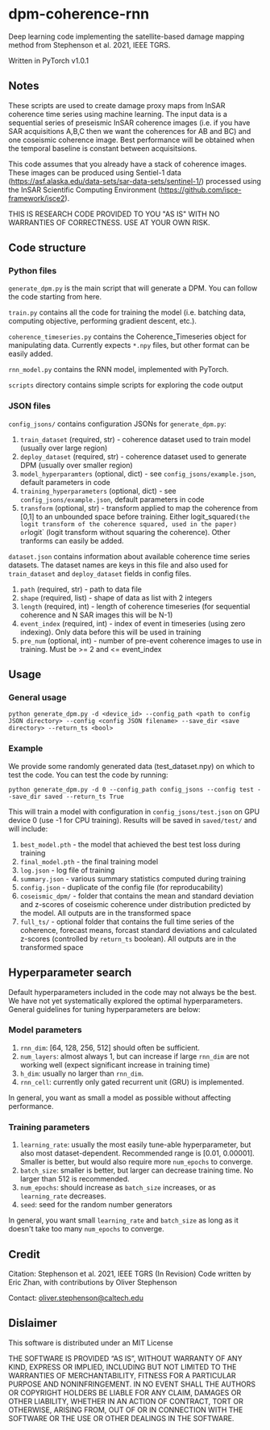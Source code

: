 # dpm-coherence-rnn

Deep learning code implementing the satellite-based damage mapping method from Stephenson et al. 2021, IEEE TGRS. 

Written in PyTorch v1.0.1

## Notes 

These scripts are used to create damage proxy maps from InSAR coherence time series using machine learning. The input data is a sequential series of preseismic InSAR coherence images (i.e. if you have SAR acquisitions A,B,C then we want the coherences for AB and BC) and one coseismic coherence image. Best performance will be obtained when the temporal baseline is constant between acquisitsions.

This code assumes that you already have a stack of coherence images. These images can be produced using Sentiel-1 data (https://asf.alaska.edu/data-sets/sar-data-sets/sentinel-1/) processed using the InSAR Scientific Computing Environment (https://github.com/isce-framework/isce2).

THIS IS RESEARCH CODE PROVIDED TO YOU "AS IS" WITH NO WARRANTIES OF CORRECTNESS. USE AT YOUR OWN RISK.

## Code structure

### Python files

`generate_dpm.py` is the main script that will generate a DPM. You can follow the code starting from here.

`train.py` contains all the code for training the model (i.e. batching data, computing objective, performing gradient descent, etc.).

`coherence_timeseries.py` contains the Coherence_Timeseries object for manipulating data. Currently expects `*.npy` files, but other format can be easily added. 

`rnn_model.py` contains the RNN model, implemented with PyTorch.

`scripts` directory contains simple scripts for exploring the code output

### JSON files

`config_jsons/` contains configuration JSONs for `generate_dpm.py`:
1. `train_dataset` (required, str) - coherence dataset used to train model (usually over large region)
2. `deploy_dataset` (required, str) - coherence dataset used to generate DPM (usually over smaller region)
3. `model_hyperparamters` (optional, dict) - see `config_jsons/example.json`, default parameters in code
4. `training_hyperparameters` (optional, dict) - see `config_jsons/example.json`, default parameters in code
5. `transform` (optional, str) - transform applied to map the coherence from [0,1] to an unbounded space before training. Either logit_squared` (the logit transform of the coherence squared, used in the paper) or `logit` (logit transform without squaring the coherence). Other tranforms can easily be added. 

`dataset.json` contains information about available coherence time series datasets. The dataset names are keys in this file and also used for `train_dataset` and `deploy_dataset` fields in config files.  
1. `path` (required, str) - path to data file
2. `shape` (required, list) - shape of data as list with 2 integers
3. `length` (required, int) - length of coherence timeseries (for sequential coherence and N SAR images this will be N-1)
4. `event_index` (required, int) - index of event in timeseries (using zero indexing). Only data before this will be used in training
5. `pre_num` (optional, int) - number of pre-event coherence images to use in training. Must be >= 2 and <= event_index 

## Usage

### General usage

`python generate_dpm.py -d <device_id> --config_path <path to config JSON directory> --config <config JSON filename> --save_dir <save directory> --return_ts <bool>`

### Example
We provide some randomly generated data (test_dataset.npy) on which to test the code. You can test the code by running: 

`python generate_dpm.py -d 0 --config_path config_jsons --config test --save_dir saved --return_ts True`

This will train a model with configuration in `config_jsons/test.json` on GPU device 0 (use -1 for CPU training). Results will be saved in `saved/test/` and will include:
1. `best_model.pth` - the model that achieved the best test loss during training
2. `final_model.pth` - the final training model 
3. `log.json` - log file of training
4. `summary.json` - various summary statistics computed during training
5. `config.json` - duplicate of the config file (for reproducability)
6. `coseismic_dpm/` - folder that contains the mean and standard deviation and z-scores of coseismic coherence under distribution predicted by the model. All outputs are in the transformed space
7. `full_ts/` - optional folder that contains the full time series of the coherence, forecast means, forcast standard deviations and calculated z-scores (controlled by `return_ts` boolean). All outputs are in the transformed space 

## Hyperparameter search

Default hyperparameters included in the code may not always be the best. We have not yet systematically explored the optimal hyperparameters. General guidelines for tuning hyperparameters are below:

### Model parameters

1. `rnn_dim`: [64, 128, 256, 512] should often be sufficient.
2. `num_layers`: almost always 1, but can increase if large `rnn_dim` are not working well (expect significant increase in training time)
3. `h_dim`: usually no larger than `rnn_dim`.
4. `rnn_cell`: currently only gated recurrent unit (GRU) is implemented.

In general, you want as small a model as possible without affecting performance.

### Training parameters

1. `learning_rate`: usually the most easily tune-able hyperparameter, but also most dataset-dependent. Recommended range is [0.01, 0.00001]. Smaller is better, but would also require more `num_epochs` to converge.
2. `batch_size`: smaller is better, but larger can decrease training time. No larger than 512 is recommended.
3. `num_epochs`: should increase as `batch_size` increases, or as `learning_rate` decreases. 
4. `seed`: seed for the random number generators 

In general, you want small `learning_rate` and `batch_size` as long as it doesn't take too many `num_epochs` to converge.

## Credit 

Citation: Stephenson et al. 2021, IEEE TGRS (In Revision)
Code written by Eric Zhan, with contributions by Oliver Stephenson 

Contact: oliver.stephenson@caltech.edu

## Dislaimer
This software is distributed under an MIT License 

THE SOFTWARE IS PROVIDED “AS IS”, WITHOUT WARRANTY OF ANY KIND, EXPRESS OR IMPLIED, INCLUDING BUT NOT LIMITED TO THE WARRANTIES OF MERCHANTABILITY, FITNESS FOR A PARTICULAR PURPOSE AND NONINFRINGEMENT. IN NO EVENT SHALL THE AUTHORS OR COPYRIGHT HOLDERS BE LIABLE FOR ANY CLAIM, DAMAGES OR OTHER LIABILITY, WHETHER IN AN ACTION OF CONTRACT, TORT OR OTHERWISE, ARISING FROM, OUT OF OR IN CONNECTION WITH THE SOFTWARE OR THE USE OR OTHER DEALINGS IN THE SOFTWARE.


